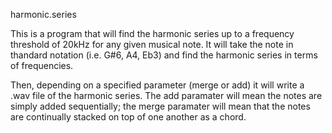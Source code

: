 harmonic.series

This is a program that will find the harmonic series up to a frequency threshold of 20kHz for any given musical note. It will take the note in thandard notation (i.e. G#6, A4, Eb3) and find the harmonic series in terms of frequencies. 

Then, depending on a specified parameter (merge or add) it will write a .wav file of the harmonic series. The add paramater will mean the notes are simply added sequentially; the merge paramater will mean that the notes are continually stacked on top of one another as a chord.
